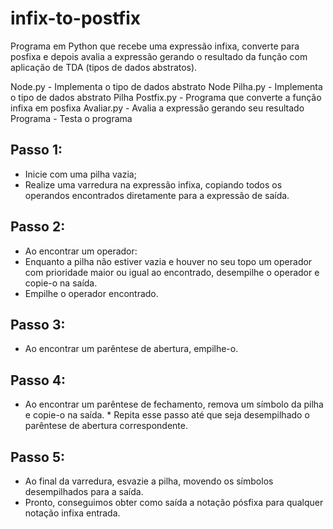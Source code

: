 # infix-to-postfix

Programa em Python que recebe uma expressão infixa, converte para posfixa e depois avalia a expressão gerando o resultado da função com aplicação de TDA (tipos de dados abstratos).

Node.py - Implementa o tipo de dados abstrato Node
Pilha.py - Implementa o tipo de dados abstrato Pilha
Postfix.py - Programa que converte a função infixa em posfixa
Avaliar.py - Avalia a expressão gerando seu resultado
Programa - Testa o programa

## Passo 1:
* Inicie com uma pilha vazia;
* Realize uma varredura na expressão infixa, copiando todos os operandos encontrados diretamente para a expressão de saída.

## Passo 2:
* Ao encontrar um operador:
* Enquanto a pilha não estiver vazia e houver no seu topo um operador com prioridade maior ou igual ao encontrado, desempilhe o operador e copie-o na saída.
* Empilhe o operador encontrado.

## Passo 3:
* Ao encontrar um parêntese de abertura, empilhe-o.

## Passo 4:
* Ao encontrar um parêntese de fechamento, remova um símbolo da pilha e copie-o na saída. * Repita esse passo até que seja desempilhado o parêntese de abertura correspondente.

## Passo 5:
* Ao final da varredura, esvazie a pilha, movendo os símbolos desempilhados para a saída.
* Pronto, conseguimos obter como saída a notação pósfixa para qualquer notação infixa entrada.